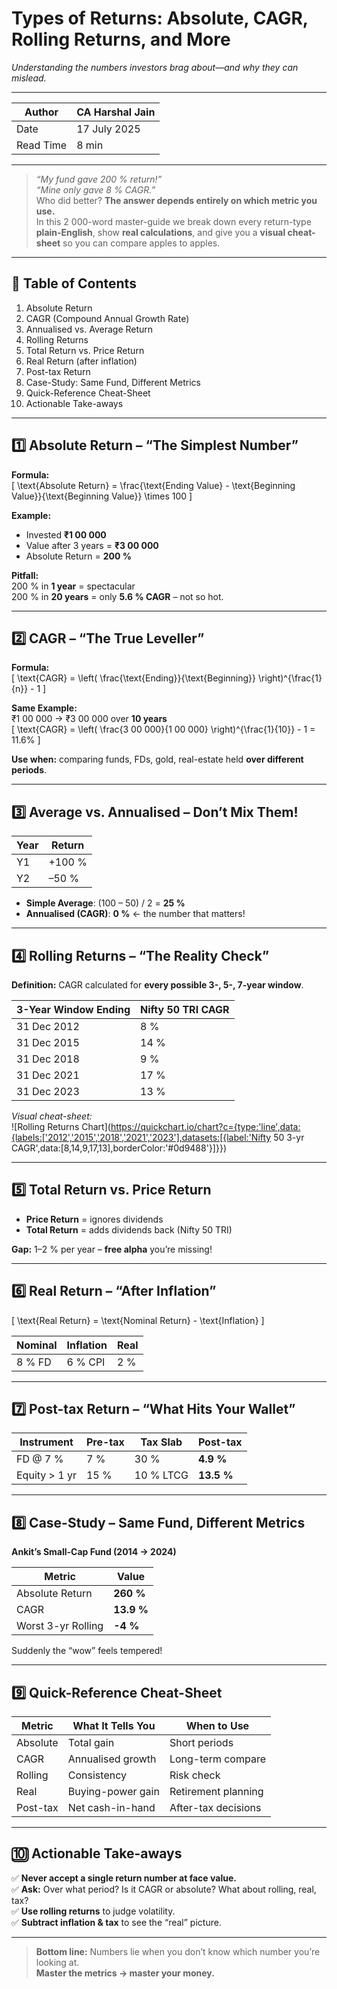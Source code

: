 <!-- src/content/blogs/types-of-returns.md -->
# Types of Returns: Absolute, CAGR, Rolling Returns, and More  
*Understanding the numbers investors brag about—and why they can mislead.*

---

| Author   | CA Harshal Jain |
|----------|------------------|
| Date     | 17 July 2025     |
| Read Time| 8 min            |

---

> *“My fund gave 200 % return!”*  
> *“Mine only gave 8 % CAGR.”*  
> Who did better? **The answer depends entirely on which metric you use.**  
> In this 2 000-word master-guide we break down every return-type **plain-English**, show **real calculations**, and give you a **visual cheat-sheet** so you can compare apples to apples.

---

## 📌 Table of Contents
1. Absolute Return  
2. CAGR (Compound Annual Growth Rate)  
3. Annualised vs. Average Return  
4. Rolling Returns  
5. Total Return vs. Price Return  
6. Real Return (after inflation)  
7. Post-tax Return  
8. Case-Study: Same Fund, Different Metrics  
9. Quick-Reference Cheat-Sheet  
10. Actionable Take-aways  

---

## 1️⃣ Absolute Return – “The Simplest Number”

**Formula:**  
\[
\text{Absolute Return} = \frac{\text{Ending Value} - \text{Beginning Value}}{\text{Beginning Value}} \times 100
\]

**Example:**  
- Invested **₹1 00 000**  
- Value after 3 years = **₹3 00 000**  
- Absolute Return = **200 %**

**Pitfall:**  
200 % in **1 year** = spectacular  
200 % in **20 years** = only **5.6 % CAGR** – not so hot.

---

## 2️⃣ CAGR – “The True Leveller”

**Formula:**  
\[
\text{CAGR} = \left( \frac{\text{Ending}}{\text{Beginning}} \right)^{\frac{1}{n}} - 1
\]

**Same Example:**  
₹1 00 000 → ₹3 00 000 over **10 years**  
\[
\text{CAGR} = \left( \frac{3 00 000}{1 00 000} \right)^{\frac{1}{10}} - 1 = 11.6\%
\]

**Use when:** comparing funds, FDs, gold, real-estate held **over different periods**.

---

## 3️⃣ Average vs. Annualised – Don’t Mix Them!

| Year | Return |
|------|--------|
| Y1   | +100 % |
| Y2   | –50 %  |

- **Simple Average**: (100 – 50) / 2 = **25 %**  
- **Annualised (CAGR)**: **0 %** ← the number that matters!

---

## 4️⃣ Rolling Returns – “The Reality Check”

**Definition:** CAGR calculated for **every possible 3-, 5-, 7-year window**.

| 3-Year Window Ending | Nifty 50 TRI CAGR |
|----------------------|-------------------|
| 31 Dec 2012          | 8 %               |
| 31 Dec 2015          | 14 %              |
| 31 Dec 2018          | 9 %               |
| 31 Dec 2021          | 17 %              |
| 31 Dec 2023          | 13 %              |

*Visual cheat-sheet:*  
![Rolling Returns Chart](https://quickchart.io/chart?c={type:'line',data:{labels:['2012','2015','2018','2021','2023'],datasets:[{label:'Nifty 50 3-yr CAGR',data:[8,14,9,17,13],borderColor:'#0d9488'}]}})

---

## 5️⃣ Total Return vs. Price Return

- **Price Return** = ignores dividends  
- **Total Return** = adds dividends back (Nifty 50 TRI)

**Gap:** 1–2 % per year – **free alpha** you’re missing!

---

## 6️⃣ Real Return – “After Inflation”

\[
\text{Real Return} = \text{Nominal Return} - \text{Inflation}
\]

| Nominal | Inflation | Real |
|---------|-----------|------|
| 8 % FD  | 6 % CPI   | 2 %  |

---

## 7️⃣ Post-tax Return – “What Hits Your Wallet”

| Instrument         | Pre-tax | Tax Slab | Post-tax |
|--------------------|---------|----------|----------|
| FD @ 7 %           | 7 %     | 30 %     | **4.9 %** |
| Equity > 1 yr      | 15 %    | 10 % LTCG| **13.5 %**|

---

## 8️⃣ Case-Study – Same Fund, Different Metrics

**Ankit’s Small-Cap Fund (2014 → 2024)**

| Metric               | Value |
|----------------------|-------|
| Absolute Return       | **260 %** |
| CAGR                  | **13.9 %** |
| Worst 3-yr Rolling    | **-4 %** |

Suddenly the “wow” feels tempered!

---

## 9️⃣ Quick-Reference Cheat-Sheet

| Metric          | What It Tells You | When to Use |
|-----------------|--------------------|-------------|
| Absolute        | Total gain         | Short periods |
| CAGR            | Annualised growth  | Long-term compare |
| Rolling         | Consistency        | Risk check |
| Real            | Buying-power gain  | Retirement planning |
| Post-tax        | Net cash-in-hand   | After-tax decisions |

---

## 🔟 Actionable Take-aways

✅ **Never accept a single return number at face value.**  
✅ **Ask:** Over what period? Is it CAGR or absolute? What about rolling, real, tax?  
✅ **Use rolling returns** to judge volatility.  
✅ **Subtract inflation & tax** to see the “real” picture.  

---

> **Bottom line:** Numbers lie when you don’t know which number you’re looking at.  
> **Master the metrics → master your money.**
